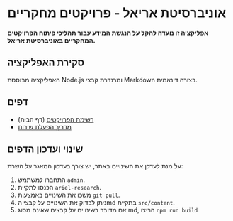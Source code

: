 # אוניברסיטת אריאל - פרויקטים מחקריים
**אפליקציה זו נועדה להקל על הנגשת המידע עבור תהליכי פיתוח הפרויקטים המחקריים באוניברסיטת אריאל.**

## סקירת האפליקציה
האפליקציה מבוססת Node.js ומרנדרת קבצי Markdown בצורה דינאמית.

## דפים
- [רשימת הפרויקטים](https://csariel.xyz) (דף הבית)
- [מדריך הפעלת שירות](https://csariel.xyz/how-to/service)

## שינוי ועדכון הדפים
על מנת לעדכן את השינויים באתר, יש צורך בעדכון המאגר על השרת:
1. התחברו למשתמש `admin`.
2. הכנסו לתקיית `ariel-research`.
3. משכו את השינויים באמצעות `git pull`.
4. ניתן לבדוק את השינויים על קבצי הmd בתקיית `src/content`.
5. אם מדובר בשינויים על קבצים שאינם מסוג md, הריצו `npm run build`
